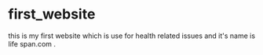 # first_website
this is my first website which is use for health related issues and it's ﻿name is life span.com
.
